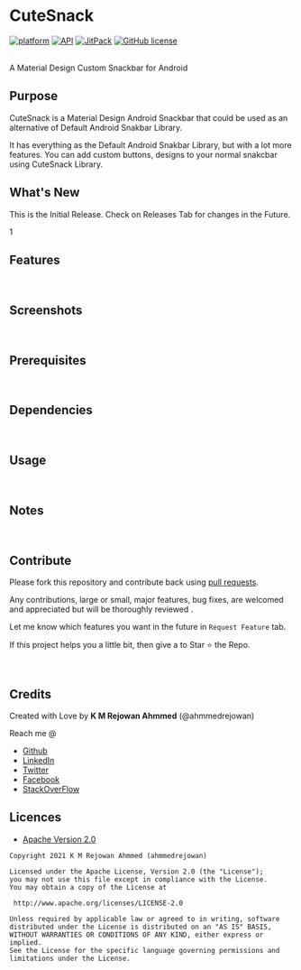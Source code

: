 # CuteSnack
[![platform](https://img.shields.io/badge/platform-Android-yellow.svg)](https://www.android.com)  [![API](https://img.shields.io/badge/API-21%2B-brightgreen.svg?style=flat)](https://android-arsenal.com/api?level=21) [![JitPack](https://img.shields.io/jitpack/v/github/ahmmedrejowan/CuteSnack)](https://jitpack.io/#ahmmedrejowan/CuteSnack) [![GitHub license](https://img.shields.io/github/license/ahmmedrejowan/CuteSnack)](https://github.com/ahmmedrejowan/CuteSnack/blob/master/LICENSE)

<br/>
A Material Design Custom Snackbar for Android

<br/>

## Purpose
CuteSnack is a Material Design Android Snackbar that could be used as an alternative of Default Android Snakbar Library.

It has everything as the Default Android Snakbar Library, but with a lot more features. You can add custom buttons, designs to your normal snakcbar using CuteSnack Library.
<br/>

## What's New
This is the Initial Release. Check on Releases Tab for changes in the Future.
<br/>

1
## Features 

<br/>

## Screenshots

<br/>

## Prerequisites

<br/>

## Dependencies

<br/>

## Usage

<br/>

## Notes

<br/>

## Contribute

Please fork this repository and contribute back using [pull requests](https://github.com/ahmmedrejowan/CuteSnack/pulls).

Any contributions, large or small, major features, bug fixes, are welcomed and appreciated
but will be thoroughly reviewed .

Let me know which features you want in the future in `Request Feature` tab. 

If this project helps you a little bit, then give a to Star ⭐ the Repo. 

<br/>


## Credits

Created with Love by **K M Rejowan Ahmmed** (@ahmmedrejowan)

Reach me @
* [Github](https://github.com/ahmmedrejowan) 
* [LinkedIn](https://www.linkedin.com/in/ahmmedrejowan)
* [Twitter](https://twitter.com/ahmmedrejowan)
* [Facebook](https://facebook.com/ahmmedrejowan)
* [StackOverFlow](https://stackoverflow.com/users/9932194/k-m-rejowan-ahmmed)





## Licences 
* [Apache Version 2.0](http://www.apache.org/licenses/LICENSE-2.0.html)

```
Copyright 2021 K M Rejowan Ahmmed (ahmmedrejowan)

Licensed under the Apache License, Version 2.0 (the "License");
you may not use this file except in compliance with the License.
You may obtain a copy of the License at

 http://www.apache.org/licenses/LICENSE-2.0

Unless required by applicable law or agreed to in writing, software
distributed under the License is distributed on an "AS IS" BASIS,
WITHOUT WARRANTIES OR CONDITIONS OF ANY KIND, either express or implied.
See the License for the specific language governing permissions and
limitations under the License.

```
